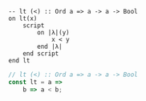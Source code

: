 ```applescript
-- lt (<) :: Ord a => a -> a -> Boolon lt(x)	script		on |λ|(y)			x < y		end |λ|	end scriptend lt
```


```javascript
// lt (<) :: Ord a => a -> a -> Bool
const lt = a =>
    b => a < b;
```